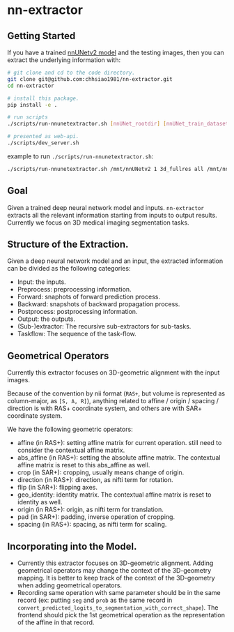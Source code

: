 # nn-extractor

## Getting Started

If you have a trained [nnUNetv2 model](https://github.com/MIC-DKFZ/nnUNet) and the testing images,
then you can extract the underlying information with:

```bash
# git clone and cd to the code directory.
git clone git@github.com:chhsiao1981/nn-extractor.git
cd nn-extractor

# install this package.
pip install -e .

# run scripts
./scripts/run-nnunetextractor.sh [nnUNet_rootdir] [nnUNet_train_dataset] [nnUNet_config (2d, 3d_fullres)] [nnUNet_fold (1,2,3,4,5,all)] [input_dir] [nnUNet_output_dir] [nn-extractor config]

# presented as web-api.
./scripts/dev_server.sh
```

example to run `./scripts/run-nnunetextractor.sh`:

```bash
./scripts/run-nnunetextractor.sh /mnt/nnUNetv2 1 3d_fullres all /mnt/nnUNetv2/raw/Dataset001_BONBIDHIE/imagesTs /mnt/nnUNetv2/predicts/Dataset001_BONBIDHIE config.toml
```


## Goal

Given a trained deep neural network model and inputs. `nn-extractor` extracts all the relevant information starting from inputs to output results. Currently we focus on 3D medical imaging segmentation tasks.

## Structure of the Extraction.

Given a deep neural network model and an input, the extracted information can be divided as the following categories:

* Input: the inputs.
* Preprocess: preprocessing information.
* Forward: snaphots of forward prediction process.
* Backward: snapshots of backward propagation process.
* Postprocess: postprocessing information.
* Output: the outputs.
* (Sub-)extractor: The recursive sub-extractors for sub-tasks.
* Taskflow: The sequence of the task-flow.

## Geometrical Operators

Currently this extractor focuses on 3D-geometric alignment with the input images.

Because of the convention by nii format (`RAS+`, but volume is represented as column-major,
as `[S, A, R]`),
anything related to affine / origin / spacing / direction is with RAS+ coordinate system,
and others are with SAR+ coordinate system.

We have the following geometric operators:

* affine (in RAS+): setting affine matrix for current operation. still need to consider the contextual affine matrix.
* abs_affine (in RAS+): setting the absolute affine matrix. The contextual affine matrix is reset to this abs_affine as well.
* crop (in SAR+): cropping, usually means change of origin.
* direction (in RAS+): direction, as nifti term for rotation.
* flip (in SAR+): flipping axes.
* geo_identity: identity matrix. The contextual affine matrix is reset to identity as well.
* origin (in RAS+): origin, as nifti term for translation.
* pad (in SAR+): padding, inverse operation of cropping.
* spacing (in RAS+): spacing, as nifti term for scaling.

## Incorporating into the Model.

* Currently this extractor focuses on 3D-geometric alignment. Adding geometrical operators may change the context of the 3D-geometry mapping. It is better to keep track of the context of the 3D-geometry when adding geometrical operators.
* Recording same operation with same parameter should be in the same record (ex: putting `seg` and `prob` as the same record in `convert_predicted_logits_to_segmentation_with_correct_shape`). The frontend should pick the 1st geometrical operation as the representation of the affine in that record.